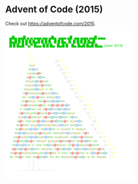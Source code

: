 # Advent of Code (2015)
Check out https://adventofcode.com/2015.

<a href="https://adventofcode.com/2015"><img src="calendar.svg" width="80%" /></a>
